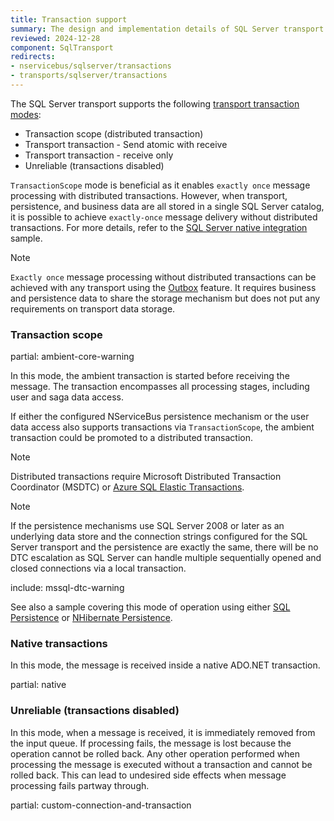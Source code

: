 ```yaml
---
title: Transaction support
summary: The design and implementation details of SQL Server transport transaction support
reviewed: 2024-12-28
component: SqlTransport
redirects:
- nservicebus/sqlserver/transactions
- transports/sqlserver/transactions
---
```



The SQL Server transport supports the following [transport transaction modes](/transports/transactions.md):

 * Transaction scope (distributed transaction)
 * Transport transaction - Send atomic with receive
 * Transport transaction - receive only
 * Unreliable (transactions disabled)

`TransactionScope` mode is beneficial as it enables `exactly once` message processing with distributed transactions. However, when transport, persistence, and business data are all stored in a single SQL Server catalog, it is possible to achieve `exactly-once` message delivery without distributed transactions. For more details, refer to the [SQL Server native integration](/samples/sqltransport/native-integration/) sample.

> [!NOTE]
> `Exactly once` message processing without distributed transactions can be achieved with any transport using the [Outbox](/nservicebus/outbox/) feature. It requires business and persistence data to share the storage mechanism but does not put any requirements on transport data storage.

### Transaction scope

partial: ambient-core-warning

In this mode, the ambient transaction is started before receiving the message. The transaction encompasses all processing stages, including user and saga data access.

If either the configured NServiceBus persistence mechanism or the user data access also supports transactions via `TransactionScope`, the ambient transaction could be promoted to a distributed transaction.

> [!NOTE]
> Distributed transactions require Microsoft Distributed Transaction Coordinator (MSDTC) or [Azure SQL Elastic Transactions](https://docs.microsoft.com/en-us/azure/sql-database/sql-database-elastic-transactions-overview).

> [!NOTE]
> If the persistence mechanisms use SQL Server 2008 or later as an underlying data store and the connection strings configured for the SQL Server transport and the persistence are exactly the same, there will be no DTC escalation as SQL Server can handle multiple sequentially opened and closed connections via a local transaction.

include: mssql-dtc-warning

See also a sample covering this mode of operation using either [SQL Persistence](/samples/sqltransport-sqlpersistence/) or [NHibernate Persistence](/samples/sqltransport-nhpersistence/).

### Native transactions

In this mode, the message is received inside a native ADO.NET transaction.

partial: native

### Unreliable (transactions disabled)

In this mode, when a message is received, it is immediately removed from the input queue. If processing fails, the message is lost because the operation cannot be rolled back. Any other operation performed when processing the message is executed without a transaction and cannot be rolled back. This can lead to undesired side effects when message processing fails partway through.

partial: custom-connection-and-transaction
